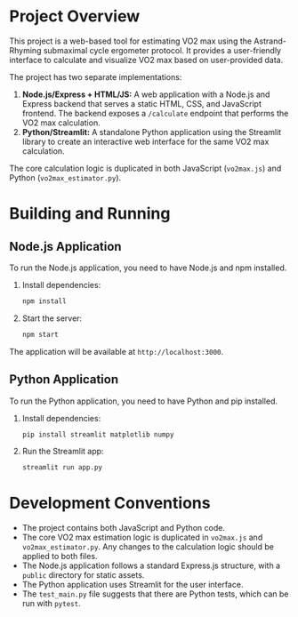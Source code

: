 # Project Overview

This project is a web-based tool for estimating VO2 max using the Astrand-Rhyming submaximal cycle ergometer protocol. It provides a user-friendly interface to calculate and visualize VO2 max based on user-provided data.

The project has two separate implementations:

1.  **Node.js/Express + HTML/JS:** A web application with a Node.js and Express backend that serves a static HTML, CSS, and JavaScript frontend. The backend exposes a `/calculate` endpoint that performs the VO2 max calculation.
2.  **Python/Streamlit:** A standalone Python application using the Streamlit library to create an interactive web interface for the same VO2 max calculation.

The core calculation logic is duplicated in both JavaScript (`vo2max.js`) and Python (`vo2max_estimator.py`).

# Building and Running

## Node.js Application

To run the Node.js application, you need to have Node.js and npm installed.

1.  Install dependencies:
    ```bash
    npm install
    ```
2.  Start the server:
    ```bash
    npm start
    ```
The application will be available at `http://localhost:3000`.

## Python Application

To run the Python application, you need to have Python and pip installed.

1.  Install dependencies:
    ```bash
    pip install streamlit matplotlib numpy
    ```
2.  Run the Streamlit app:
    ```bash
    streamlit run app.py
    ```

# Development Conventions

*   The project contains both JavaScript and Python code.
*   The core VO2 max estimation logic is duplicated in `vo2max.js` and `vo2max_estimator.py`. Any changes to the calculation logic should be applied to both files.
*   The Node.js application follows a standard Express.js structure, with a `public` directory for static assets.
*   The Python application uses Streamlit for the user interface.
*   The `test_main.py` file suggests that there are Python tests, which can be run with `pytest`.
